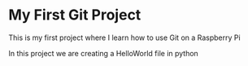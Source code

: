 # My First Git Project
This is my first project where I learn how to use Git on a Raspberry Pi

In this project we are creating a HelloWorld file in python
